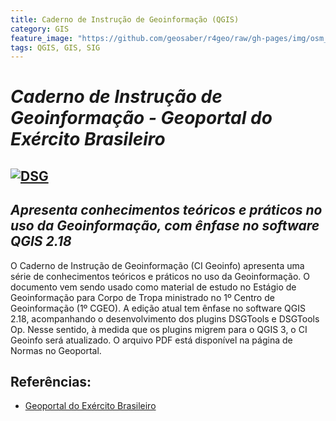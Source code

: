 ```yaml
---
title: Caderno de Instrução de Geoinformação (QGIS)
category: GIS
feature_image: "https://github.com/geosaber/r4geo/raw/gh-pages/img/osm_bkground.png"
tags: QGIS, GIS, SIG
---
```


# ***Caderno de Instrução de Geoinformação - Geoportal do Exército Brasileiro***

[![DSG](https://github.com/geosaber/r4geo/raw/gh-pages/img/Geoinformacao.png)](http://www.geoportal.eb.mil.br/portal/inde2)
---
## *Apresenta conhecimentos teóricos e práticos no uso da Geoinformação, com ênfase no software QGIS 2.18*
O Caderno de Instrução de Geoinformação (CI Geoinfo) apresenta uma série de conhecimentos teóricos e práticos no uso da Geoinformação. 
O documento vem sendo usado como material de estudo no Estágio de Geoinformação para Corpo de Tropa ministrado no 1º Centro de Geoinformação (1º CGEO). A edição atual tem ênfase no software QGIS 2.18, acompanhando o desenvolvimento dos plugins DSGTools e DSGTools Op. Nesse sentido, à medida que os plugins migrem para o QGIS 3, o CI Geoinfo será atualizado. 
O arquivo PDF está disponível na página de Normas no Geoportal.

## Referências:
- [Geoportal do Exército Brasileiro](http://www.geoportal.eb.mil.br/portal/component/content/article/50-noticias/233-adgv3-cigeoinfo?Itemid=142)
